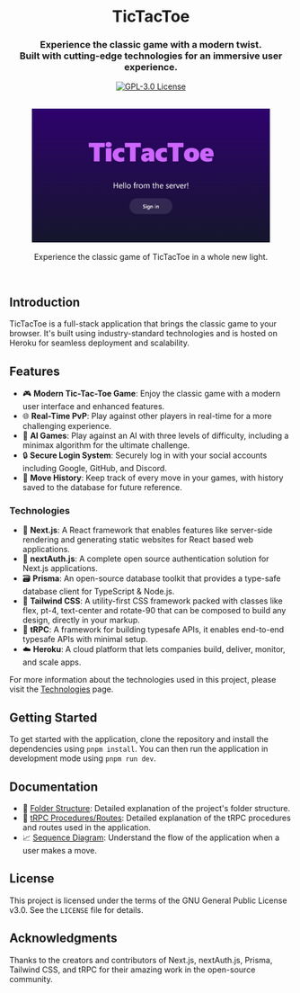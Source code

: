 <div align="center">
  <h1>TicTacToe</h1>
  <h3>Experience the classic game with a modern twist.<br />Built with cutting-edge technologies for an immersive user experience.</h3>
  <a href="https://github.com/aquitano/tictactoe/blob/main/LICENSE">
    <img alt="GPL-3.0 License" src="https://img.shields.io/github/license/aquitano/tictactoe" />
  </a>
  <br />
  <br />
  <figure>
  <!-- Smaller pcuture -->
    <img src="docs/main-page.jpeg" alt="TicTacToe Main Page" width="800" />
    <figcaption>
      <p align="center">
        Experience the classic game of TicTacToe in a whole new light.
      </p>
    </figcaption>
  </figure>
</div>
<br />

## Introduction
TicTacToe is a full-stack application that brings the classic game to your browser. It's built using industry-standard technologies and is hosted on Heroku for seamless deployment and scalability.

## Features
- 🎮 **Modern Tic-Tac-Toe Game**: Enjoy the classic game with a modern user interface and enhanced features.
- 🌐 **Real-Time PvP**: Play against other players in real-time for a more challenging experience.
- 🤖 **AI Games**: Play against an AI with three levels of difficulty, including a minimax algorithm for the ultimate challenge.
- 🔒 **Secure Login System**: Securely log in with your social accounts including Google, GitHub, and Discord.
- 📜 **Move History**: Keep track of every move in your games, with history saved to the database for future reference.

### Technologies
- 🎯 **Next.js**: A React framework that enables features like server-side rendering and generating static websites for React based web applications.
- 🔐 **nextAuth.js**: A complete open source authentication solution for Next.js applications.
- 🗃️ **Prisma**: An open-source database toolkit that provides a type-safe database client for TypeScript & Node.js.
- 🎨 **Tailwind CSS**: A utility-first CSS framework packed with classes like flex, pt-4, text-center and rotate-90 that can be composed to build any design, directly in your markup.
- 🚀 **tRPC**: A framework for building typesafe APIs, it enables end-to-end typesafe APIs with minimal setup.
- ☁️ **Heroku**: A cloud platform that lets companies build, deliver, monitor, and scale apps.

For more information about the technologies used in this project, please visit the [Technologies](docs/Technologies.md) page.
## Getting Started
To get started with the application, clone the repository and install the dependencies using `pnpm install`. You can then run the application in development mode using `pnpm run dev`.

## Documentation
- 📁 [Folder Structure](docs/Structure.md): Detailed explanation of the project's folder structure.
- 🚦 [tRPC Procedures/Routes](docs/Procedures.md): Detailed explanation of the tRPC procedures and routes used in the application.
- 📈 [Sequence Diagram](docs/SequenceDiagram.md): Understand the flow of the application when a user makes a move.
## License
This project is licensed under the terms of the GNU General Public License v3.0. See the `LICENSE` file for details.

## Acknowledgments
Thanks to the creators and contributors of Next.js, nextAuth.js, Prisma, Tailwind CSS, and tRPC for their amazing work in the open-source community.
